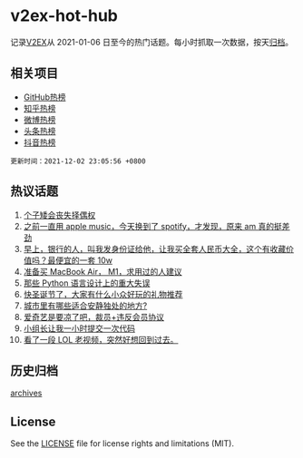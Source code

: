 # v2ex-hot-hub

 记录[V2EX](https://www.v2ex.com/)从 2021-01-06 日至今的热门话题。每小时抓取一次数据，按天[归档](archives)。
 
 ## 相关项目

- [GitHub热榜](https://github.com/lonnyzhang423/github-hot-hub)
- [知乎热榜](https://github.com/lonnyzhang423/zhihu-hot-hub)
- [微博热榜](https://github.com/lonnyzhang423/weibo-hot-hub)
- [头条热榜](https://github.com/lonnyzhang423/toutiao-hot-hub)
- [抖音热榜](https://github.com/lonnyzhang423/douyin-hot-hub)


 `更新时间：2021-12-02 23:05:56 +0800`

## 热议话题

1. [个子矮会丧失择偶权](https://www.v2ex.com/t/819569)
1. [之前一直用 apple music，今天换到了 spotify，才发现，原来 am 真的挺差劲](https://www.v2ex.com/t/819457)
1. [早上，银行的人，叫我发身份证给他，让我买全套人民币大全，这个有收藏价值吗？最便宜的一套 10w](https://www.v2ex.com/t/819446)
1. [准备买 MacBook Air， M1，求用过的人建议](https://www.v2ex.com/t/819511)
1. [那些 Python 语言设计上的重大失误](https://www.v2ex.com/t/819432)
1. [快圣诞节了，大家有什么小众好玩的礼物推荐](https://www.v2ex.com/t/819498)
1. [城市里有哪些适合安静独处的地方?](https://www.v2ex.com/t/819455)
1. [爱奇艺是要凉了吧，裁员+违反会员协议](https://www.v2ex.com/t/819518)
1. [小组长让我一小时提交一次代码](https://www.v2ex.com/t/819582)
1. [看了一段 LOL 老视频，突然好想回到过去。](https://www.v2ex.com/t/819525)

## 历史归档

[archives](archives)

## License

See the [LICENSE](LICENSE) file for license rights and limitations (MIT).
